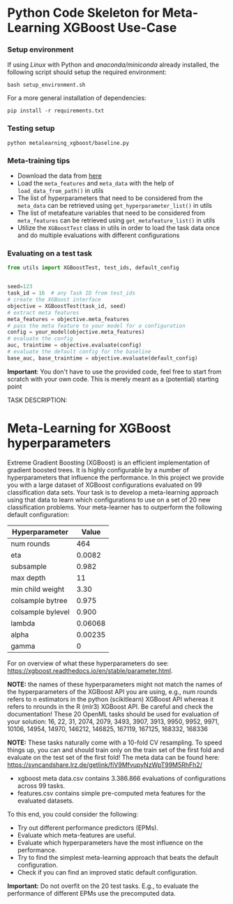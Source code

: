# Python Code Skeleton for Meta-Learning XGBoost Use-Case

### Setup environment

If using _Linux_ with Python and _anaconda/miniconda_ already installed, the following script should setup the required environment:
```commandline
bash setup_environment.sh
```

For a more general installation of dependencies:
```commandline
pip install -r requirements.txt
```

### Testing setup
```commandline
python metalearning_xgboost/baseline.py
```


### Meta-training tips
* Download the data from [here](https://syncandshare.lrz.de/getlink/fiV9MfvupyNzWpT99M5RhFh2/)
* Load the `meta_features` and `meta_data` with the help of `load_data_from_path()` in utils
* The list of hyperparameters that need to be considered from the `meta_data` can be retrieved using `get_hyperparameter_list()` in utils
* The list of metafeature variables that need to be considered from `meta_features` can be retrieved using `get_metafeature_list()` in utils
* Utilize the `XGBoostTest` class in utils in order to load the task data once and do multiple evaluations with different configurations


### Evaluating on a test task
```python
from utils import XGBoostTest, test_ids, default_config


seed=123
task_id = 16  # any Task ID from test_ids
# create the XGBoost interface
objective = XGBoostTest(task_id, seed)
# extract meta features
meta_features = objective.meta_features
# pass the meta feature to your model for a configuration
config = your_model(objective.meta_features)
# evaluate the config
auc, traintime = objective.evaluate(config)
# evaluate the default config for the baseline
base_auc, base_traintime = objective.evaluate(default_config)
```

**Important**: You don't have to use the provided code, feel free to start from scratch with your own code. This is merely meant as a (potential) starting point

TASK DESCRIPTION:
# Meta-Learning for XGBoost hyperparameters
Extreme Gradient Boosting (XGBoost) is an efficient implementation of gradient boosted trees. It is highly configurable by a number of hyperparameters that influence the performance. In
this project we provide you with a large dataset of XGBoost configurations evaluated on 99 classification data sets.
Your task is to develop a meta-learning approach using that data to learn which configurations to use on a set of 20 new classification problems.
Your meta-learner has to outperform the following default configuration:

| Hyperparameter     | Value  |
|--------------------|--------|
| num rounds         | 464    |
| eta                | 0.0082 |
| subsample          | 0.982  |
| max depth          | 11     |
| min child weight   | 3.30   |
| colsample bytree   | 0.975  |
| colsample bylevel  | 0.900  |
| lambda             | 0.06068|
| alpha              | 0.00235|
| gamma              | 0      |

For on overview of what these hyperparameters do see:
https://xgboost.readthedocs.io/en/stable/parameter.html.

**NOTE:** the names of these hyperparameters might not match the names of the hyperparameters of the XGBoost API you are using, e.g., num rounds refers to n estimators in the python (scikitlearn) XGBoost API whereas it refers to nrounds in the R (mlr3) XGBoost API. Be careful and check the documentation!
These 20 OpenML tasks should be used for evaluation of your solution: 16, 22, 31, 2074, 2079, 3493, 3907, 3913, 9950, 9952, 9971, 10106, 14954, 14970, 146212, 146825, 167119, 167125, 168332, 168336

**NOTE:** These tasks naturally come with a 10-fold CV resampling. To speed things up, you can and should train only on the train set of the first fold and evaluate on the test set of the first fold! The meta data can be found here:
https://syncandshare.lrz.de/getlink/fiV9MfvupyNzWpT99M5RhFh2/

 - xgboost meta data.csv contains 3.386.866 evaluations of configurations across 99 tasks.
 - features.csv contains simple pre-computed meta features for the evaluated datasets.

To this end, you could consider the following:

 - Try out different performance predictors (EPMs).
 - Evaluate which meta-features are useful.
 - Evaluate which hyperparameters have the most influence on the performance.
 - Try to find the simplest meta-learning approach that beats the default configuration.
 - Check if you can find an improved static default configuration.

**Important:** Do not overfit on the 20 test tasks. E.g., to evaluate the performance of different EPMs use the precomputed data.
